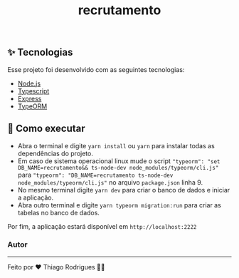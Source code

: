 <h1 align="center">recrutamento</h1>

<br>

## ✨ Tecnologias

Esse projeto foi desenvolvido com as seguintes tecnologias:

- [Node.js](https://nodejs.org/en/)
- [Typescript](https://www.typescriptlang.org/)
- [Express](https://expressjs.com/pt-br/)
- [TypeORM](https://typeorm.io/#/)

## 🚀 Como executar

- Abra o terminal e digite `yarn install` ou `yarn` para instalar todas as dependências do projeto.
- Em caso de sistema operacional linux mude o script `"typeorm": "set DB_NAME=recrutamento&& ts-node-dev node_modules/typeorm/cli.js"` para `"typeorm": "DB_NAME=recrutamento ts-node-dev node_modules/typeorm/cli.js"` no arquivo `package.json` linha 9.
- No mesmo terminal digite `yarn dev` para criar o banco de dados e iniciar a aplicação.
- Abra outro terminal e digite `yarn typeorm migration:run` para criar as tabelas no banco de dados.

Por fim, a aplicação estará disponível em `http://localhost:2222`

### Autor

---

Feito por ❤️ Thiago Rodrigues 👋🏽
